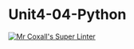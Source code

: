 # Unit4-04-Python
[![Mr Coxall's Super Linter](https://github.com/ICS3U-Programming-NolanS/Unit4-04-Python/workflows/Mr%20Coxall's%20Super%20Linter/badge.svg)](https://github.com/ICS3U-Programming-NolanS/Unit4-04-Python/actions/)
